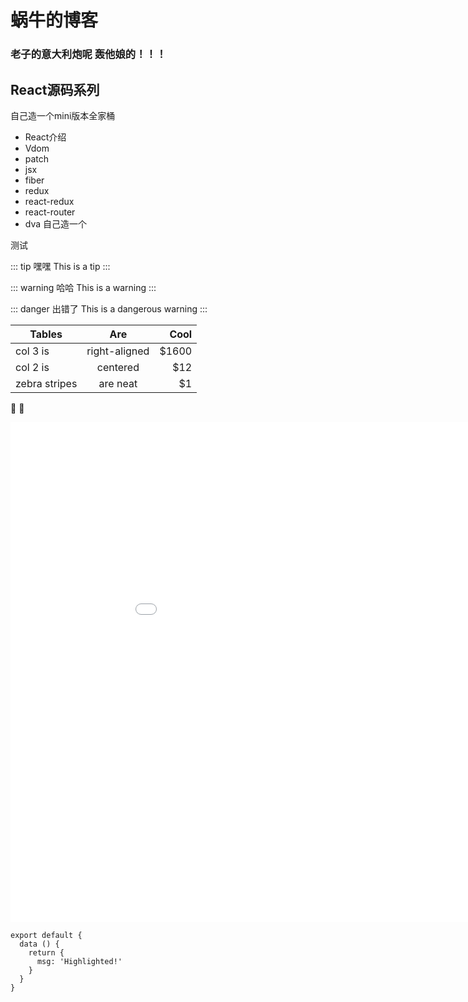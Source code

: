 # 蜗牛的博客

### 老子的意大利炮呢 轰他娘的！！！


## React源码系列
自己造一个mini版本全家桶 

* React介绍
* Vdom
* patch
* jsx
* fiber
* redux
* react-redux
* react-router
* dva
自己造一个

测试

::: tip 嘿嘿
This is a tip
:::

::: warning 哈哈
This is a warning
:::

::: danger 出错了
This is a dangerous warning
:::

| Tables        | Are           | Cool  |
| ------------- |:-------------:| -----:|
| col 3 is      | right-aligned | $1600 |
| col 2 is      | centered      |   $12 |
| zebra stripes | are neat      |    $1 |
:tada: :100:


<div>

<iframe width='1000px' height='800px' src="//player.bilibili.com/player.html?aid=24738051&cid=41611121&page=1" scrolling="no" border="0" frameborder="no" framespacing="0" allowfullscreen="true"> </iframe>

</div>
  


``` js{4}
export default {
  data () {
    return {
      msg: 'Highlighted!'
    }
  }
}
```